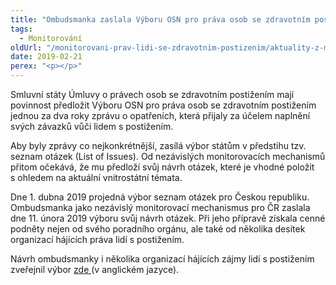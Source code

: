```yaml
---
title: "Ombudsmanka zaslala Výboru OSN pro práva osob se zdravotním postižením návrh otázek pro Českou republiku"
tags:
  - Monitorování
oldUrl: "/monitorovani-prav-lidi-se-zdravotnim-postizenim/aktuality-z-monitorovani/aktuality-z-monitorovani-2019/ombudsmanka-zaslala-vyboru-osn-pro-prava-osob-se-zdravotnim-postizenim-navrh-otazek-pro-cesk/"
date: 2019-02-21
perex: "<p></p>"
---
```


<!-- imported from the old website -->

<p>Smluvní státy Úmluvy o právech osob se zdravotním postižením mají povinnost předložit Výboru OSN pro práva osob se zdravotním postižením jednou za dva roky zprávu o opatřeních, která přijaly za účelem naplnění svých závazků vůči lidem s postižením. </p><p>Aby byly zprávy co nejkonkrétnější, zasílá výbor státům v předstihu tzv. seznam otázek (List of Issues). Od nezávislých monitorovacích mechanismů přitom očekává, že mu předloží svůj návrh otázek, které je vhodné položit s ohledem na aktuální vnitrostátní témata. </p><p>Dne 1. dubna 2019 projedná výbor seznam otázek pro Českou republiku. Ombudsmanka jako nezávislý monitorovací mechanismus pro ČR zaslala dne 11. února 2019 výboru svůj návrh otázek. Při jeho přípravě získala cenné podněty nejen od svého poradního orgánu, ale také od několika desítek organizací hájících práva lidí s postižením. </p><p>Návrh ombudsmanky i několika organizací hájících zájmy lidí s postižením zveřejnil výbor <a href="https://tbinternet.ohchr.org/_layouts/treatybodyexternal/SessionDetails1.aspx?SessionID=1304&amp;Lang=en" target="_blank">zde </a>(v anglickém jazyce). </p>

